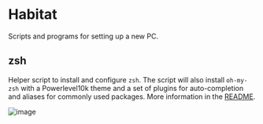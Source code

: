# Habitat
Scripts and programs for setting up a new PC. 

##  zsh
Helper script to install and configure `zsh`. 
The script will also install `oh-my-zsh` with a Powerlevel10k theme and a set of plugins for auto-completion and aliases for commonly used packages. 
More information in the [README](./zsh/README.md). 

![image](https://user-images.githubusercontent.com/22048962/230769612-e225fd30-305d-469b-ab2d-20af62dc3751.png)
